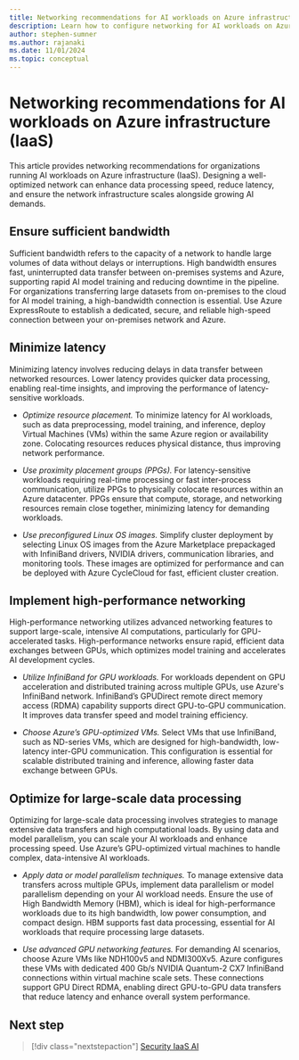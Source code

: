 ```yaml
---
title: Networking recommendations for AI workloads on Azure infrastructure (IaaS)
description: Learn how to configure networking for AI workloads on Azure infrastructure (IaaS)
author: stephen-sumner
ms.author: rajanaki
ms.date: 11/01/2024
ms.topic: conceptual
---
```


# Networking recommendations for AI workloads on Azure infrastructure (IaaS)

This article provides networking recommendations for organizations running AI workloads on Azure infrastructure (IaaS). Designing a well-optimized network can enhance data processing speed, reduce latency, and ensure the network infrastructure scales alongside growing AI demands.

## Ensure sufficient bandwidth

Sufficient bandwidth refers to the capacity of a network to handle large volumes of data without delays or interruptions. High bandwidth ensures fast, uninterrupted data transfer between on-premises systems and Azure, supporting rapid AI model training and reducing downtime in the pipeline. For organizations transferring large datasets from on-premises to the cloud for AI model training, a high-bandwidth connection is essential. Use Azure ExpressRoute to establish a dedicated, secure, and reliable high-speed connection between your on-premises network and Azure.

## Minimize latency

Minimizing latency involves reducing delays in data transfer between networked resources. Lower latency provides quicker data processing, enabling real-time insights, and improving the performance of latency-sensitive workloads.

- *Optimize resource placement.* To minimize latency for AI workloads, such as data preprocessing, model training, and inference, deploy Virtual Machines (VMs) within the same Azure region or availability zone. Colocating resources reduces physical distance, thus improving network performance.
  
- *Use proximity placement groups (PPGs).* For latency-sensitive workloads requiring real-time processing or fast inter-process communication, utilize PPGs to physically colocate resources within an Azure datacenter. PPGs ensure that compute, storage, and networking resources remain close together, minimizing latency for demanding workloads.
  
- *Use preconfigured Linux OS images.* Simplify cluster deployment by selecting Linux OS images from the Azure Marketplace prepackaged with InfiniBand drivers, NVIDIA drivers, communication libraries, and monitoring tools. These images are optimized for performance and can be deployed with Azure CycleCloud for fast, efficient cluster creation.

## Implement high-performance networking

High-performance networking utilizes advanced networking features to support large-scale, intensive AI computations, particularly for GPU-accelerated tasks. High-performance networks ensure rapid, efficient data exchanges between GPUs, which optimizes model training and accelerates AI development cycles.

- *Utilize InfiniBand for GPU workloads.* For workloads dependent on GPU acceleration and distributed training across multiple GPUs, use Azure's InfiniBand network. InfiniBand’s GPUDirect remote direct memory access (RDMA) capability supports direct GPU-to-GPU communication. It improves data transfer speed and model training efficiency.
  
- *Choose Azure’s GPU-optimized VMs.* Select VMs that use InfiniBand, such as ND-series VMs, which are designed for high-bandwidth, low-latency inter-GPU communication. This configuration is essential for scalable distributed training and inference, allowing faster data exchange between GPUs.

## Optimize for large-scale data processing

Optimizing for large-scale data processing involves strategies to manage extensive data transfers and high computational loads. By using data and model parallelism, you can scale your AI workloads and enhance processing speed. Use Azure’s GPU-optimized virtual machines to handle complex, data-intensive AI workloads.

- *Apply data or model parallelism techniques.* To manage extensive data transfers across multiple GPUs, implement data parallelism or model parallelism depending on your AI workload needs. Ensure the use of High Bandwidth Memory (HBM), which is ideal for high-performance workloads due to its high bandwidth, low power consumption, and compact design. HBM supports fast data processing, essential for AI workloads that require processing large datasets.

- *Use advanced GPU networking features.* For demanding AI scenarios, choose Azure VMs like NDH100v5 and NDMI300Xv5. Azure configures these VMs with dedicated 400 Gb/s NVIDIA Quantum-2 CX7 InfiniBand connections within virtual machine scale sets. These connections support GPU Direct RDMA, enabling direct GPU-to-GPU data transfers that reduce latency and enhance overall system performance.

## Next step

> [!div class="nextstepaction"]
> [Security IaaS AI](./security.md)
